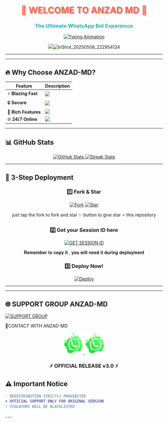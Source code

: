 
<h1 align="center" style="color: #FF6347; text-shadow: 2px 2px 4px rgba(0,0,0,0.3); animation: glow 2s infinite alternate;">🌟 WELCOME TO ANZAD MD 🌟</h1>
<h3 align="center" style="color: #1BAFBA; font-weight: bold;">The Ultimate WhatsApp Bot Experience
</h3>

<p align="center">
  <a href="https://git.io/typing-svg">
    <img src="https://readme-typing-svg.demolab.com?font=Black+Ops+One&size=30&duration=3500&pause=800&color=FF6347&center=true&width=900&height=80&lines=YOUR+ULTIMATE+WHATSAPP+SOLUTION;POWERED+BY+ANZAD+TECH;UNMATCHED+SPEED+AND+RELIABILITY;START+EXPERIENCING+TODAY!" alt="Typing Animation"/>
  </a>
</p>

<p align="center">
  <img src=![InShot_20250508_222954124](https://github.com/user-attachments/assets/a3c7dfac-86d5-4781-831c-4066eaf0e1ac)



![InShot_20250508_222954124](https://github.com/user-attachments/assets/a3c7dfac-86d5-4781-831c-4066eaf0e1ac)






---


</div>

---

## 🔥 **Why Choose ANZAD-MD?**
<div align="center">
  
| Feature | Description |
|---------|-------------|
| ⚡ **Blazing Fast** | <img src="https://img.shields.io/badge/SPEED-0.2s_response-00FF00?style=flat-square&logo=fastapi"> |
| 🔒 **Secure** | <img src="https://img.shields.io/badge/ENCRYPTION-End--to--end-1BAFBA?style=flat-square&logo=keycdn"> |
| 🎨 **Rich Features** | <img src="https://img.shields.io/badge/COMMANDS-600+-FF6347?style=flat-square&logo=terminal"> |
| 🌐 **24/7 Online** | <img src="https://img.shields.io/badge/UPTIME-99.9%25-9400D3?style=flat-square&logo=heroku"> |

</div>

---

## 📊 **GitHub Stats**
<p align="center">
  <a href="https://github.com/Anzad378/Hb.git">
    <img src="https://github-readme-stats.vercel.app/api?username=Anzad378&show_icons=true&theme=radical&include_all_commits=true" alt="GitHub Stats" width="400"/>
    <img src="https://github-readme-streak-stats.herokuapp.com/?user=Anzad378&theme=dark&fire=FF6347&currStreakNum=1BAFBA" alt="Streak Stats" width="400"/>
  </a>

---


## 🚀 **3-Step Deployment**
<div align="center">

### 1️⃣ **Fork & Star**
[![Fork](https://img.shields.io/github/forks/9Wish882/DAVINCS-MD?label=FORK&style=social&logo=git&logoColor=white)](https://github.com/9Wish882/DAVINCS-MD/fork)
[![Star](https://img.shields.io/github/stars/9Wish882/DAVINCS-MD?label=STAR&style=social&logo=github)](https://github.com/9Wish882/DAVINCS-MD)

just tap the fork to fork and star ✨ button to give star ⭐ this repository 

### 2️⃣ **Get your Session ID here**
[![GET SESSION ID](https://img.shields.io/badge/GET_SESSION_ID-1BAFBA?style=for-the-badge&logo=connectdevelop&logoColor=white&labelColor=FF6347)](https://davincs-id.onrender.com/)

𝐑𝐞𝐦𝐞𝐦𝐛𝐞𝐫 𝐭𝐨 𝐜𝐨𝐩𝐲 𝐢𝐭 , 𝐲𝐨𝐮 𝐰𝐢𝐥𝐥 𝐧𝐞𝐞𝐝 𝐢𝐭 𝐝𝐮𝐫𝐢𝐧𝐠 𝐝𝐞𝐩𝐥𝐨𝐲𝐦𝐞𝐧𝐭

### 3️⃣ **Deploy Now!**
[![Deploy](https://img.shields.io/badge/DEPLOY_TO_HEROKU-430098?style=for-the-badge&logo=heroku&logoColor=white)](https://heroku.com/deploy?template=https://github.com/Anzad378/Hb.git)

</div>

---



---

## 🌐 SUPPORT GROUP ANZAD-MD 

  <a href="https://chat.whatsapp.com/FkBWBV2dsfFBoBSC61Sb7i">
  <img height="30" title="SUPPORT GROUP" src="https://img.shields.io/badge/Support channel-25D366?style=for-the-badge&logo=whatsapp&logoColor=white">
</a>


📱CONTACT WITH ANZAD-MD
<p align="center">
  <a href="https://wa.me/255654667145"> <img src="https://raw.githubusercontent.com/shizothetechie/database/main/icon/WhatsApp.png" width="13%"> </a>
  <a href="https://wa.me/255654667145"> <img src="https://raw.githubusercontent.com/shizothetechie/database/main/icon/WhatsApp.png" width="13%"> </a>
  <a 

---

<h3 align="center" style="color: #FF6347; animation: pulse 1.5s infinite;">⚡ OFFICIAL RELEASE v3.0 ⚡</h3>

## ⚠️ **Important Notice**
```diff
- REDISTRIBUTION STRICTLY PROHIBITED 
+ OFFICIAL SUPPORT ONLY FOR ORIGINAL VERSION
! VIOLATORS WILL BE BLACKLISTED

---

